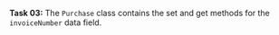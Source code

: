 **Task 03:**  The `Purchase` class contains the set and get methods for the `invoiceNumber` data field. 